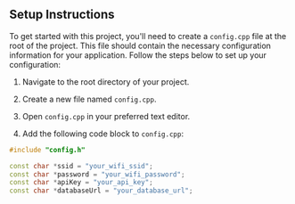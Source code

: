 ## Setup Instructions

To get started with this project, you'll need to create a `config.cpp` file at the root of the project. This file should contain the necessary configuration information for your application. Follow the steps below to set up your configuration:

1. Navigate to the root directory of your project.

2. Create a new file named `config.cpp`.

3. Open `config.cpp` in your preferred text editor.

4. Add the following code block to `config.cpp`:

```cpp
#include "config.h"

const char *ssid = "your_wifi_ssid";
const char *password = "your_wifi_password";
const char *apiKey = "your_api_key";
const char *databaseUrl = "your_database_url";
```
